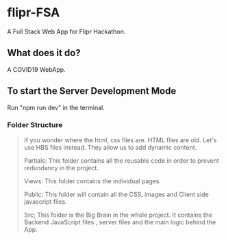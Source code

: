 # flipr-FSA

A Full Stack Web App for Flipr Hackathon.

## What does it do?

A COVID19 WebApp.

## To start the Server Development Mode

Run "npm run dev" in the terminal.

### Folder Structure

> If you wonder where the html, css files are. HTML files are old. Let's use HBS files instead. They allow us to add dynamic content.
>
> Partials: This folder contains all the reusable code in order to prevent redundancy in the project.
>
> Views: This folder contains the individual pages.
>
> Public: This folder will contain all the CSS, images and Client side javascript files.
>
> Src; This folder is the Big Brain in the whole project. It contains the Backend JavaScript files , server files and the main logic behind the App.
